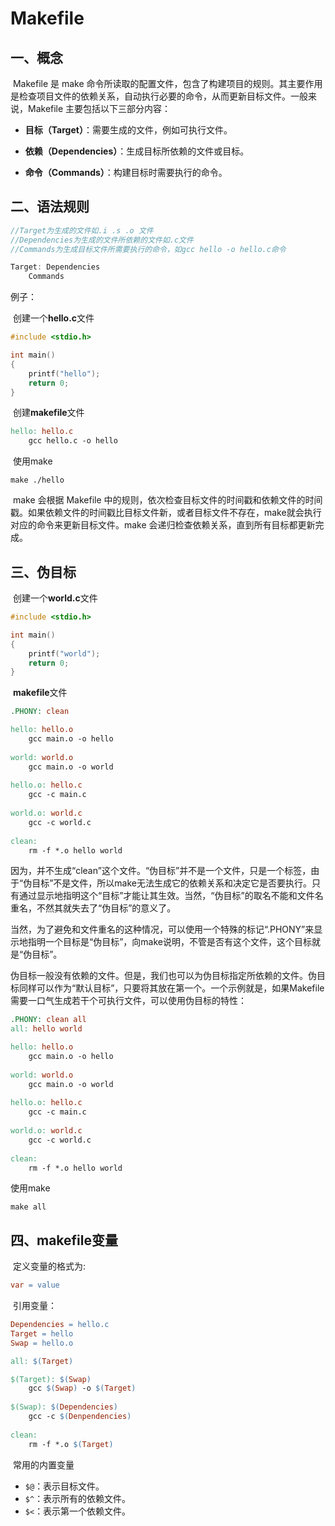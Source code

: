 # Makefile

## 一、概念

​	Makefile 是 make 命令所读取的配置文件，包含了构建项目的规则。其主要作用是检查项目文件的依赖关系，自动执行必要的命令，从而更新目标文件。一般来说，Makefile 主要包括以下三部分内容：

* **目标（Target）**：需要生成的文件，例如可执行文件。

* **依赖（Dependencies）**：生成目标所依赖的文件或目标。

* **命令（Commands）**：构建目标时需要执行的命令。

  

## 二、语法规则

```c
//Target为生成的文件如.i .s .o 文件
//Dependencies为生成的文件所依赖的文件如.c文件
//Commands为生成目标文件所需要执行的命令，如gcc hello -o hello.c命令

Target: Dependencies
	Commands
```

例子：

​	创建一个**hello.c**文件

```c
#include <stdio.h>

int main()
{
    printf("hello");
    return 0;   
}
```

​	创建**makefile**文件

```makefile
hello: hello.c
	gcc hello.c -o hello
```

​	使用make

```终端
make ./hello
```

​	make 会根据 Makefile 中的规则，依次检查目标文件的时间戳和依赖文件的时间戳。如果依赖文件的时间戳比目标文件新，或者目标文件不存在，make就会执行对应的命令来更新目标文件。make 会递归检查依赖关系，直到所有目标都更新完成。



## 三、伪目标

​	创建一个**world.c**文件

```c
#include <stdio.h>

int main()
{
    printf("world");
    return 0;
}
```

​	**makefile**文件

```makefile
.PHONY: clean

hello: hello.o
	gcc main.o -o hello
	
world: world.o
	gcc main.o -o world
	
hello.o: hello.c
	gcc -c main.c
	
world.o: world.c
	gcc -c world.c
	
clean:
	rm -f *.o hello world
```

​	因为，并不生成“clean”这个文件。“伪目标”并不是一个文件，只是一个标签，由于“伪目标”不是文件，所以make无法生成它的依赖关系和决定它是否要执行。只有通过显示地指明这个“目标”才能让其生效。当然，“伪目标”的取名不能和文件名重名，不然其就失去了“伪目标”的意义了。

​	当然，为了避免和文件重名的这种情况，可以使用一个特殊的标记“.PHONY”来显示地指明一个目标是“伪目标”，向make说明，不管是否有这个文件，这个目标就是“伪目标”。

​	伪目标一般没有依赖的文件。但是，我们也可以为伪目标指定所依赖的文件。伪目标同样可以作为“默认目标”，只要将其放在第一个。一个示例就是，如果Makefile需要一口气生成若干个可执行文件，可以使用伪目标的特性：

```makefile
.PHONY: clean all
all: hello world

hello: hello.o
	gcc main.o -o hello
	
world: world.o
	gcc main.o -o world
	
hello.o: hello.c
	gcc -c main.c
	
world.o: world.c
	gcc -c world.c
	
clean:
	rm -f *.o hello world
```

使用make

```
make all
```

## 四、makefile变量

​	定义变量的格式为:

```makefile
var = value
```

​	引用变量：

```makefile
Dependencies = hello.c 
Target = hello
Swap = hello.o

all: $(Target)

$(Target): $(Swap)
	gcc $(Swap) -o $(Target)
	
$(Swap): $(Dependencies)
	gcc -c $(Denpendencies)
	
clean: 
	rm -f *.o $(Target)
```

​	常用的内置变量

- `$@`：表示目标文件。
- `$^`：表示所有的依赖文件。
- `$<`：表示第一个依赖文件。